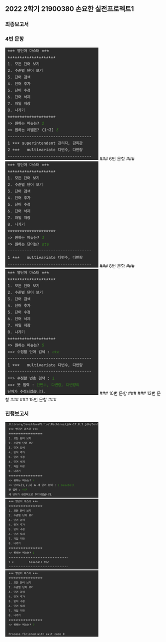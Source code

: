 ## 2022 2학기 21900380 손요한 실전프로젝트1 ##

### 최종보고서 ###

### 4번 문항 ###
<img src='https://github.com/YohanSohn122/Project_2022_2/blob/main/WordMasterProject/screenshot/ss_project1_2.png?raw=true' width=300>
### 6번 문항 ###
<img src='https://github.com/YohanSohn122/Project_2022_2/blob/main/WordMasterProject/screenshot/ss_project1_3.png?raw=true' width=300>
### 8번 문항 ###
<img src='https://github.com/YohanSohn122/Project_2022_2/blob/main/WordMasterProject/screenshot/ss_project1_5.png?raw=true' width=300>
### 10번 문항 ###
### 13번 문항 ###
### 15번 문항 ###


### 진행보고서 ###
<img src='https://github.com/YohanSohn122/Project_2022_2/blob/main/WordMasterProject/screenshot/add_word_screenshot.png?raw=true' width=300>
<img src='https://github.com/YohanSohn122/Project_2022_2/blob/main/WordMasterProject/screenshot/read_word_screenshot.png?raw=true' width=300>
<img src='https://github.com/YohanSohn122/Project_2022_2/blob/main/WordMasterProject/screenshot/exit_screenshot.png?raw=true' width=300>
